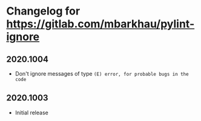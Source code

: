 # Changelog for https://gitlab.com/mbarkhau/pylint-ignore

## 2020.1004

 - Don't ignore messages of type `(E) error, for probable bugs in the code`


## 2020.1003

 - Initial release
